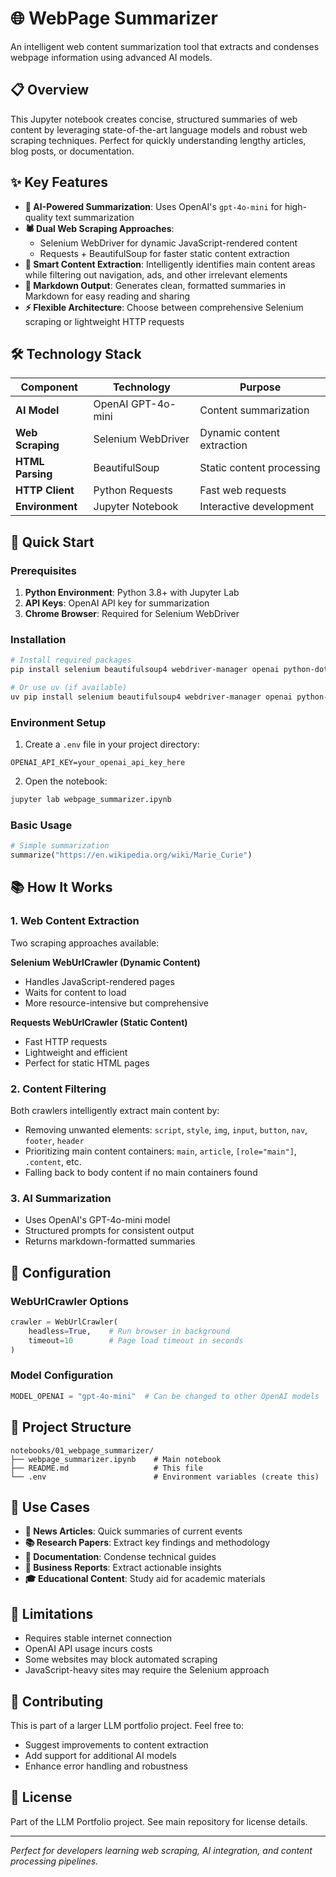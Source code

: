 # 🌐 WebPage Summarizer

An intelligent web content summarization tool that extracts and condenses webpage information using advanced AI models.

## 📋 Overview

This Jupyter notebook creates concise, structured summaries of web content by leveraging state-of-the-art language models and robust web scraping techniques. Perfect for quickly understanding lengthy articles, blog posts, or documentation.

## ✨ Key Features

- **🤖 AI-Powered Summarization**: Uses OpenAI's `gpt-4o-mini` for high-quality text summarization
- **🕷️ Dual Web Scraping Approaches**: 
  - Selenium WebDriver for dynamic JavaScript-rendered content
  - Requests + BeautifulSoup for faster static content extraction
- **🎯 Smart Content Extraction**: Intelligently identifies main content areas while filtering out navigation, ads, and other irrelevant elements
- **📝 Markdown Output**: Generates clean, formatted summaries in Markdown for easy reading and sharing
- **⚡ Flexible Architecture**: Choose between comprehensive Selenium scraping or lightweight HTTP requests

## 🛠️ Technology Stack

| Component | Technology | Purpose |
|-----------|------------|---------|
| **AI Model** | OpenAI GPT-4o-mini | Content summarization |
| **Web Scraping** | Selenium WebDriver | Dynamic content extraction |
| **HTML Parsing** | BeautifulSoup | Static content processing |
| **HTTP Client** | Python Requests | Fast web requests |
| **Environment** | Jupyter Notebook | Interactive development |

## 🚀 Quick Start

### Prerequisites

1. **Python Environment**: Python 3.8+ with Jupyter Lab
2. **API Keys**: OpenAI API key for summarization
3. **Chrome Browser**: Required for Selenium WebDriver

### Installation

```bash
# Install required packages
pip install selenium beautifulsoup4 webdriver-manager openai python-dotenv

# Or use uv (if available)
uv pip install selenium beautifulsoup4 webdriver-manager openai python-dotenv
```

### Environment Setup

1. Create a `.env` file in your project directory:
```env
OPENAI_API_KEY=your_openai_api_key_here
```

2. Open the notebook:
```bash
jupyter lab webpage_summarizer.ipynb
```

### Basic Usage

```python
# Simple summarization
summarize("https://en.wikipedia.org/wiki/Marie_Curie")
```

## 📚 How It Works

### 1. Web Content Extraction
Two scraping approaches available:

**Selenium WebUrlCrawler (Dynamic Content)**
- Handles JavaScript-rendered pages
- Waits for content to load
- More resource-intensive but comprehensive

**Requests WebUrlCrawler (Static Content)**
- Fast HTTP requests
- Lightweight and efficient
- Perfect for static HTML pages

### 2. Content Filtering
Both crawlers intelligently extract main content by:
- Removing unwanted elements: `script`, `style`, `img`, `input`, `button`, `nav`, `footer`, `header`
- Prioritizing main content containers: `main`, `article`, `[role="main"]`, `.content`, etc.
- Falling back to body content if no main containers found

### 3. AI Summarization
- Uses OpenAI's GPT-4o-mini model
- Structured prompts for consistent output
- Returns markdown-formatted summaries

## 🔧 Configuration

### WebUrlCrawler Options
```python
crawler = WebUrlCrawler(
    headless=True,    # Run browser in background
    timeout=10        # Page load timeout in seconds
)
```

### Model Configuration
```python
MODEL_OPENAI = "gpt-4o-mini"  # Can be changed to other OpenAI models
```

## 📁 Project Structure

```
notebooks/01_webpage_summarizer/
├── webpage_summarizer.ipynb    # Main notebook
├── README.md                   # This file
└── .env                        # Environment variables (create this)
```

## 🎯 Use Cases

- **📰 News Articles**: Quick summaries of current events
- **📚 Research Papers**: Extract key findings and methodology
- **📖 Documentation**: Condense technical guides
- **💼 Business Reports**: Extract actionable insights
- **🎓 Educational Content**: Study aid for academic materials

## 🚧 Limitations

- Requires stable internet connection
- OpenAI API usage incurs costs
- Some websites may block automated scraping
- JavaScript-heavy sites may require the Selenium approach

## 🤝 Contributing

This is part of a larger LLM portfolio project. Feel free to:
- Suggest improvements to content extraction
- Add support for additional AI models
- Enhance error handling and robustness

## 📄 License

Part of the LLM Portfolio project. See main repository for license details.

---

*Perfect for developers learning web scraping, AI integration, and content processing pipelines.*